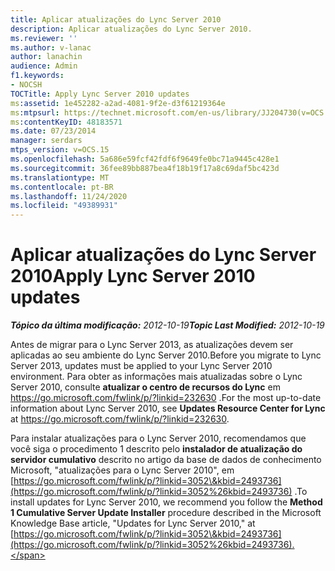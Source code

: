 ```yaml
---
title: Aplicar atualizações do Lync Server 2010
description: Aplicar atualizações do Lync Server 2010.
ms.reviewer: ''
ms.author: v-lanac
author: lanachin
audience: Admin
f1.keywords:
- NOCSH
TOCTitle: Apply Lync Server 2010 updates
ms:assetid: 1e452282-a2ad-4081-9f2e-d3f61219364e
ms:mtpsurl: https://technet.microsoft.com/en-us/library/JJ204730(v=OCS.15)
ms:contentKeyID: 48183571
ms.date: 07/23/2014
manager: serdars
mtps_version: v=OCS.15
ms.openlocfilehash: 5a686e59fcf42fdf6f9649fe0bc71a9445c428e1
ms.sourcegitcommit: 36fee89bb887bea4f18b19f17a8c69daf5bc423d
ms.translationtype: MT
ms.contentlocale: pt-BR
ms.lasthandoff: 11/24/2020
ms.locfileid: "49389931"
---
```

# <a name="apply-lync-server-2010-updates"></a><span data-ttu-id="d7638-103">Aplicar atualizações do Lync Server 2010</span><span class="sxs-lookup"><span data-stu-id="d7638-103">Apply Lync Server 2010 updates</span></span>

<div data-xmlns="http://www.w3.org/1999/xhtml">

<div class="topic" data-xmlns="http://www.w3.org/1999/xhtml" data-msxsl="urn:schemas-microsoft-com:xslt" data-cs="https://msdn.microsoft.com/">

<div data-asp="https://msdn2.microsoft.com/asp">



</div>

<div id="mainSection">

<div id="mainBody"><span data-ttu-id="d7638-104">

<span> </span></span><span class="sxs-lookup"><span data-stu-id="d7638-104">

<span> </span></span></span>

<span data-ttu-id="d7638-105">_**Tópico da última modificação:** 2012-10-19_</span><span class="sxs-lookup"><span data-stu-id="d7638-105">_**Topic Last Modified:** 2012-10-19_</span></span>

<span data-ttu-id="d7638-106">Antes de migrar para o Lync Server 2013, as atualizações devem ser aplicadas ao seu ambiente do Lync Server 2010.</span><span class="sxs-lookup"><span data-stu-id="d7638-106">Before you migrate to Lync Server 2013, updates must be applied to your Lync Server 2010 environment.</span></span> <span data-ttu-id="d7638-107">Para obter as informações mais atualizadas sobre o Lync Server 2010, consulte **atualizar o centro de recursos do Lync** em <https://go.microsoft.com/fwlink/p/?linkid=232630> .</span><span class="sxs-lookup"><span data-stu-id="d7638-107">For the most up-to-date information about Lync Server 2010, see **Updates Resource Center for Lync** at <https://go.microsoft.com/fwlink/p/?linkid=232630>.</span></span>

<span data-ttu-id="d7638-108">Para instalar atualizações para o Lync Server 2010, recomendamos que você siga o procedimento 1 descrito pelo **instalador de atualização do servidor cumulativo** descrito no artigo da base de dados de conhecimento Microsoft, "atualizações para o Lync Server 2010", em [https://go.microsoft.com/fwlink/p/?linkid=3052\&kbid=2493736](https://go.microsoft.com/fwlink/p/?linkid=3052%26kbid=2493736) .</span><span class="sxs-lookup"><span data-stu-id="d7638-108">To install updates for Lync Server 2010, we recommend you follow the **Method 1 Cumulative Server Update Installer** procedure described in the Microsoft Knowledge Base article, "Updates for Lync Server 2010," at [https://go.microsoft.com/fwlink/p/?linkid=3052\&kbid=2493736](https://go.microsoft.com/fwlink/p/?linkid=3052%26kbid=2493736).</span></span>

<span data-ttu-id="d7638-109"></div>

<span> </span>

</div>

</div>

</span><span class="sxs-lookup"><span data-stu-id="d7638-109"></div>

<span> </span>

</div>

</div>

</span></span></div>


